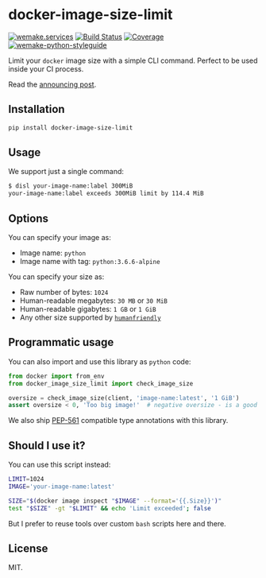 # docker-image-size-limit

[![wemake.services](https://img.shields.io/badge/%20-wemake.services-green.svg?label=%20&logo=data%3Aimage%2Fpng%3Bbase64%2CiVBORw0KGgoAAAANSUhEUgAAABAAAAAQCAMAAAAoLQ9TAAAABGdBTUEAALGPC%2FxhBQAAAAFzUkdCAK7OHOkAAAAbUExURQAAAAAAAAAAAAAAAAAAAAAAAAAAAAAAAP%2F%2F%2F5TvxDIAAAAIdFJOUwAjRA8xXANAL%2Bv0SAAAADNJREFUGNNjYCAIOJjRBdBFWMkVQeGzcHAwksJnAPPZGOGAASzPzAEHEGVsLExQwE7YswCb7AFZSF3bbAAAAABJRU5ErkJggg%3D%3D)](https://wemake.services) [![Build Status](https://travis-ci.org/wemake-services/docker-image-size-limit.svg?branch=master)](https://travis-ci.org/wemake-services/docker-image-size-limit) [![Coverage](https://coveralls.io/repos/github/wemake-services/docker-image-size-limit/badge.svg?branch=master)](https://coveralls.io/github/wemake-services/docker-image-size-limit?branch=master) [![wemake-python-styleguide](https://img.shields.io/badge/style-wemake-000000.svg)](https://github.com/wemake-services/docker-image-size-limit)

Limit your `docker` image size with a simple CLI command.
Perfect to be used inside your CI process.

Read the [announcing post](https://sobolevn.me/2019/03/announcing-docker-image-size-limit).


## Installation

```bash
pip install docker-image-size-limit
```


## Usage

We support just a single command:

```bash
$ disl your-image-name:label 300MiB
your-image-name:label exceeds 300MiB limit by 114.4 MiB
```


## Options

You can specify your image as:

- Image name: `python`
- Image name with tag: `python:3.6.6-alpine`

You can specify your size as:

- Raw number of bytes: `1024`
- Human-readable megabytes: `30 MB` or `30 MiB`
- Human-readable gigabytes: `1 GB` or `1 GiB`
- Any other size supported by [`humanfriendly`](https://humanfriendly.readthedocs.io/en/latest/api.html#humanfriendly.parse_size)


## Programmatic usage

You can also import and use this library as `python` code:

```python
from docker import from_env
from docker_image_size_limit import check_image_size

oversize = check_image_size(client, 'image-name:latest', '1 GiB')
assert oversize < 0, 'Too big image!'  # negative oversize - is a good thing!
```

We also ship [PEP-561](https://www.python.org/dev/peps/pep-0561/)
compatible type annotations with this library.


## Should I use it?

You can use this script instead:

```bash
LIMIT=1024
IMAGE='your-image-name:latest'

SIZE="$(docker image inspect "$IMAGE" --format='{{.Size}}')"
test "$SIZE" -gt "$LIMIT" && echo 'Limit exceeded'; false
```

But I prefer to reuse tools over
custom `bash` scripts here and there.


## License

MIT.
